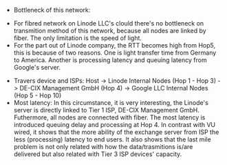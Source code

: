 
* Bottleneck of this network:
 - For fibred network on Linode LLC's clould there's no bottleneck on transmition method of this network, because all nodes are linked by fiber. The only limitation is the speed of light. 
 - For the part out of Linode company, the RTT becomes high  from Hop5, this is because of two reasons. One is light transfer time from Germany to America. Another is processing latency and queuing latency from Google's server. 
* Travers device and ISPs:
  Host -> Linode Internal Nodes (Hop 1 - Hop 3) -> DE-CIX Management GmbH (Hop 4) -> Google LLC Internal Nodes (Hop 5 - Hop 10)
* Most latency:
  In this circumstance, it is very interesting, the Linode's server is directly linked to Tier 1 ISP, DE-CIX Management GmbH. Futhermore, all nodes are connected with fiber. The most latency is introduced queuing delay and processing at Hop 4. In contrast with VU wired, it shows that the more ability of the exchange server from ISP the less (processing) latency to end users. It also shows that the last mile problem is not only related with how the data/trasmitions is/are delivered but also related with Tier 3 ISP devices' capacity.
